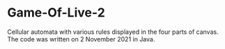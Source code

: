 # Game-Of-Live-2
Cellular automata with various rules displayed in the four parts of canvas. The code was written on 2 November 2021 in Java.

